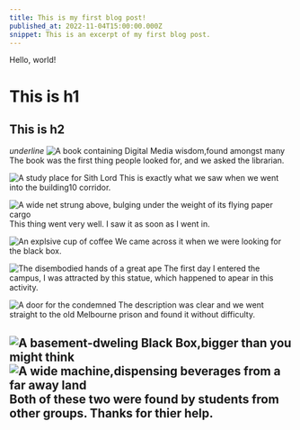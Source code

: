 ```yaml
---
title: This is my first blog post!
published_at: 2022-11-04T15:00:00.000Z
snippet: This is an excerpt of my first blog post.
---
```


Hello, world!

# This is h1

## This is h2

_underline_
![A book containing Digital Media wisdom,found amongst many](/static/w01s1/IMG_0602.jpeg)
The book was the first thing people looked for, and we asked the librarian.

![A study place for Sith Lord](/static/w01s1/IMG_0603.jpeg)
This is exactly what we saw when we went into the building10 corridor.

![A wide net strung above, bulging under the weight of its flying paper cargo](/static/w01s1/IMG_0604.jpeg)
This thing went very well. I saw it as soon as I went in.

![An explsive cup of coffee](/static/w01s1/IMG_0605.jpeg)
We came across it when we were looking for the black box.

![The disembodied hands of a great ape](/static/w01s1/IMG_0606.jpeg)
The first day I entered the campus, I was attracted by this statue, which happened to apear in this activity.

![A door for the condemned](/static/w01s1/IMG_0607.jpeg)
The description was clear and we went straight to the old Melbourne prison and found it without difficulty.

![A basement-dweling Black Box,bigger than you might think](/static/w01s1/IMG_0608.jpeg)
![A wide machine,dispensing beverages from a far away land](/static/w01s1/IMG_0609.jpeg)
Both of these two were found by students from other groups. Thanks for thier help.
---

